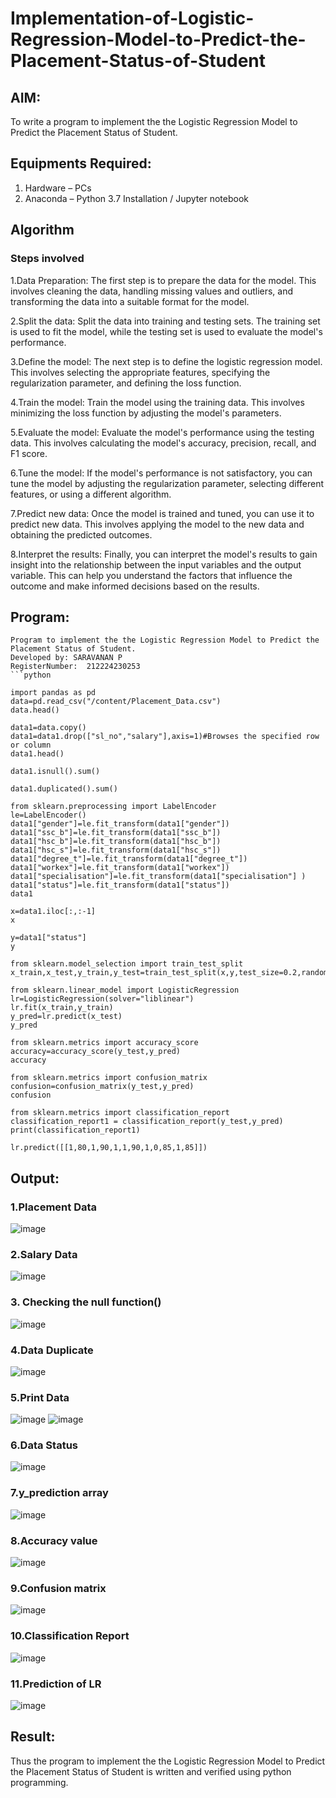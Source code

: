 # Implementation-of-Logistic-Regression-Model-to-Predict-the-Placement-Status-of-Student

## AIM:
To write a program to implement the the Logistic Regression Model to Predict the Placement Status of Student.

## Equipments Required:
1. Hardware – PCs
2. Anaconda – Python 3.7 Installation / Jupyter notebook

## Algorithm
### Steps involved

1.Data Preparation:
The first step is to prepare the data for the model. This involves cleaning the data, handling missing values and outliers, and transforming the data into a suitable format for the model.

2.Split the data:
Split the data into training and testing sets. The training set is used to fit the model, while the testing set is used to evaluate the model's performance.

3.Define the model:
The next step is to define the logistic regression model. This involves selecting the appropriate features, specifying the regularization parameter, and defining the loss function.

4.Train the model:
Train the model using the training data. This involves minimizing the loss function by adjusting the model's parameters.

5.Evaluate the model:
Evaluate the model's performance using the testing data. This involves calculating the model's accuracy, precision, recall, and F1 score.

6.Tune the model:
If the model's performance is not satisfactory, you can tune the model by adjusting the regularization parameter, selecting different features, or using a different algorithm.

7.Predict new data:
Once the model is trained and tuned, you can use it to predict new data. This involves applying the model to the new data and obtaining the predicted outcomes.

8.Interpret the results:
Finally, you can interpret the model's results to gain insight into the relationship between the input variables and the output variable. This can help you understand the factors that influence the outcome and make informed decisions based on the results. 

## Program:
```
Program to implement the the Logistic Regression Model to Predict the Placement Status of Student.
Developed by: SARAVANAN P
RegisterNumber:  212224230253
```python

import pandas as pd
data=pd.read_csv("/content/Placement_Data.csv")
data.head()

data1=data.copy()
data1=data1.drop(["sl_no","salary"],axis=1)#Browses the specified row or column
data1.head()

data1.isnull().sum()

data1.duplicated().sum()

from sklearn.preprocessing import LabelEncoder
le=LabelEncoder()
data1["gender"]=le.fit_transform(data1["gender"])
data1["ssc_b"]=le.fit_transform(data1["ssc_b"])
data1["hsc_b"]=le.fit_transform(data1["hsc_b"])
data1["hsc_s"]=le.fit_transform(data1["hsc_s"])
data1["degree_t"]=le.fit_transform(data1["degree_t"])
data1["workex"]=le.fit_transform(data1["workex"])
data1["specialisation"]=le.fit_transform(data1["specialisation"] )     
data1["status"]=le.fit_transform(data1["status"])       
data1 

x=data1.iloc[:,:-1]
x

y=data1["status"]
y

from sklearn.model_selection import train_test_split
x_train,x_test,y_train,y_test=train_test_split(x,y,test_size=0.2,random_state=0)

from sklearn.linear_model import LogisticRegression
lr=LogisticRegression(solver="liblinear")
lr.fit(x_train,y_train)
y_pred=lr.predict(x_test)
y_pred

from sklearn.metrics import accuracy_score
accuracy=accuracy_score(y_test,y_pred)
accuracy

from sklearn.metrics import confusion_matrix
confusion=confusion_matrix(y_test,y_pred)
confusion

from sklearn.metrics import classification_report
classification_report1 = classification_report(y_test,y_pred)
print(classification_report1)

lr.predict([[1,80,1,90,1,1,90,1,0,85,1,85]])
```

## Output:
### 1.Placement Data
![image](https://github.com/aldrinlijo04/Implementation-of-Logistic-Regression-Model-to-Predict-the-Placement-Status-of-Student/assets/118544279/906881a8-378a-496f-87fa-e04a6b68b48c)
### 2.Salary Data
![image](https://github.com/aldrinlijo04/Implementation-of-Logistic-Regression-Model-to-Predict-the-Placement-Status-of-Student/assets/118544279/ac65ed31-9e75-4718-a5b0-f76b2bd4f4e6)
### 3. Checking the null function()
![image](https://github.com/aldrinlijo04/Implementation-of-Logistic-Regression-Model-to-Predict-the-Placement-Status-of-Student/assets/118544279/80254414-d19a-40d5-bcde-a5b2d2fdc320)
### 4.Data Duplicate
![image](https://github.com/aldrinlijo04/Implementation-of-Logistic-Regression-Model-to-Predict-the-Placement-Status-of-Student/assets/118544279/1b7713de-f9f6-4a4f-9d2a-1d3afd05bd75)
### 5.Print Data
![image](https://github.com/aldrinlijo04/Implementation-of-Logistic-Regression-Model-to-Predict-the-Placement-Status-of-Student/assets/118544279/e672b342-e3a3-4964-a1d9-f66d73e09f0d)
![image](https://github.com/aldrinlijo04/Implementation-of-Logistic-Regression-Model-to-Predict-the-Placement-Status-of-Student/assets/118544279/927a0e92-056d-4252-a9e6-1973a03922e6)
### 6.Data Status
![image](https://github.com/aldrinlijo04/Implementation-of-Logistic-Regression-Model-to-Predict-the-Placement-Status-of-Student/assets/118544279/6b5f9885-327f-49b8-805a-a9f2a20b99c0)
### 7.y_prediction array
![image](https://github.com/aldrinlijo04/Implementation-of-Logistic-Regression-Model-to-Predict-the-Placement-Status-of-Student/assets/118544279/981ddbed-7686-4f43-a896-09cb8725d9ad)
### 8.Accuracy value
![image](https://github.com/aldrinlijo04/Implementation-of-Logistic-Regression-Model-to-Predict-the-Placement-Status-of-Student/assets/118544279/d1978977-ab9a-4f59-a2fc-1944fdf34a8e)
### 9.Confusion matrix
![image](https://github.com/aldrinlijo04/Implementation-of-Logistic-Regression-Model-to-Predict-the-Placement-Status-of-Student/assets/118544279/2eb60e93-5b60-44bd-9dc3-8d7afc0ef62d)
### 10.Classification Report
![image](https://github.com/aldrinlijo04/Implementation-of-Logistic-Regression-Model-to-Predict-the-Placement-Status-of-Student/assets/118544279/6320a38a-dda5-4d3a-94b9-2d9dba8426a5)
### 11.Prediction of LR
![image](https://github.com/aldrinlijo04/Implementation-of-Logistic-Regression-Model-to-Predict-the-Placement-Status-of-Student/assets/118544279/057a45e1-08e3-4de9-af44-9322010e588a)
## Result:
Thus the program to implement the the Logistic Regression Model to Predict the Placement Status of Student is written and verified using python programming.
